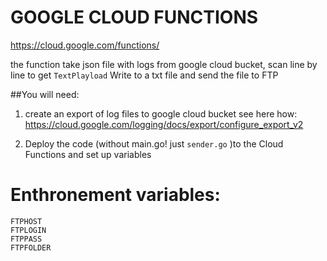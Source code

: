 # GOOGLE CLOUD FUNCTIONS
https://cloud.google.com/functions/

the function take json file with logs from google cloud bucket, scan line by line to get `TextPlayload`
Write to a txt file and send the file to FTP


##You will need: 
1) create an export of log files to google cloud bucket
see here how:  https://cloud.google.com/logging/docs/export/configure_export_v2

2) Deploy the code (without main.go! just `sender.go` )to the Cloud Functions and set up variables

# Enthronement variables:
`FTPHOST`  
`FTPLOGIN`  
`FTPPASS`  
`FTPFOLDER`




